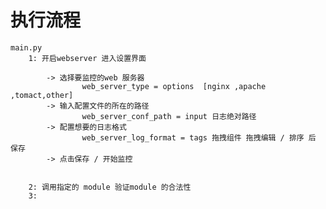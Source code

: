 # 执行流程
    main.py 
        1: 开启webserver 进入设置界面
            
            -> 选择要监控的web 服务器  
                    web_server_type = options  [nginx ,apache ,tomact,other]
            -> 输入配置文件的所在的路径
                    web_server_conf_path = input 日志绝对路径
            -> 配置想要的日志格式 
                    web_server_log_format = tags 拖拽组件 拖拽编辑 / 排序 后 保存
            -> 点击保存 / 开始监控
            
            
        2: 调用指定的 module 验证module 的合法性
        3: 